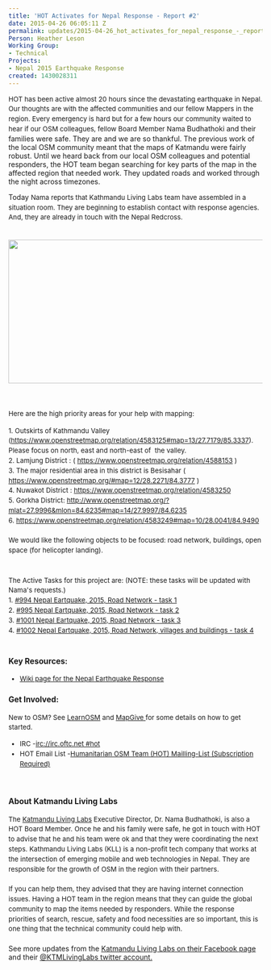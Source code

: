 ```yaml
---
title: 'HOT Activates for Nepal Response - Report #2'
date: 2015-04-26 06:05:11 Z
permalink: updates/2015-04-26_hot_activates_for_nepal_response_-_report_#2
Person: Heather Leson
Working Group:
- Technical
Projects:
- Nepal 2015 Earthquake Response
created: 1430028311
---
```


<p><span style="line-height: 1.5; font-size: 13.2px;">HOT has been active almost 20 hours since the devastating earthquake in Nepal. Our thoughts are with the affected communities and our fellow Mappers in the region. Every emergency is hard but for a few hours our community waited to hear if our OSM colleagues, fellow Board Member Nama </span>Budhathoki and their families were safe. They are and we are so thankful. The previous work of the local OSM community meant that the maps of Katmandu were fairly robust. Until we heard back from our local OSM colleagues and potential responders, the HOT team began searching for key parts of the map in the affected region that needed work. They updated roads and worked through the night across timezones.</p><p>Today <span style="line-height: 1.5; font-size: 13.2px;">Nama reports that Kathmandu Living Labs team have assembled in a situation room. They are beginning to establish contact with response agencies. And, they are already in touch with the Nepal Redcross.</span></p><p><span style="line-height: 1.5; font-size: 13.2px;"><br></span><img class="image-large" src="/sites/default/files/styles/large/public/Katmandu%20Living%20Labs%20for%20Nepal%20Earthquake_0.png?itok=74W3e6jH" alt="" height="285" width="510">&nbsp;</p><p><span style="line-height: 1.5; font-size: 13.2px;"><br>Here are the high priority areas for your help with mapping:</span></p><div style="font-size: 13.2px; line-height: 19.8px;">1. Outskirts of Kathmandu Valley (<a href="https://www.openstreetmap.org/relation/4583125#map=13/27.7179/85.3337" target="_blank">https://www.openstreetmap.org/relation/4583125#map=13/27.7179/85.3337</a>). Please focus on north, east and north-east of&nbsp; the valley.<br>2. Lamjung District : ( <a href="https://www.openstreetmap.org/relation/4588153" target="_blank">https://www.openstreetmap.org/relation/4588153</a> )</div><div style="font-size: 13.2px; line-height: 19.8px;">3. The major residential area in this district is Besisahar ( <a href="https://www.openstreetmap.org/#map=12/28.2271/84.3777" target="_blank">https://www.openstreetmap.org/#map=12/28.2271/84.3777</a> )</div><div style="font-size: 13.2px; line-height: 19.8px;"><div>4. Nuwakot District :&nbsp;<a href="https://www.openstreetmap.org/relation/4583250" target="_blank">https://www.openstreetmap.org/relation/4583250</a></div><div>5. Gorkha District:&nbsp;<a href="http://www.openstreetmap.org/?mlat=27.9996&amp;mlon=84.6235#map=14/27.9997/84.6235" target="_blank">http://www.openstreetmap.org/?mlat=27.9996&amp;mlon=84.6235#map=14/27.9997/84.6235</a><br>6. <a href="https://www.openstreetmap.org/relation/4583249#map=10/28.0041/84.9490" target="_blank">https://www.openstreetmap.org/relation/4583249#map=10/28.0041/84.9490</a><br><br></div><div>We would like the following objects to be focused: road network, buildings, open space (for helicopter landing).</div><div>&nbsp;</div><div>&nbsp;</div><div>The Active Tasks for this project are: (NOTE: these tasks will be updated with Nama's requests.)</div><div>1. <a href="http://tasks.hotosm.org/project/994">#994 Nepal Eartquake, 2015, Road Network - task 1 </a></div><div>2. <a href="http://tasks.hotosm.org/project/995">#995 Nepal Eartquake, 2015, Road Network - task 2 </a></div><div>3. <a href="http://tasks.hotosm.org/project/1001">#1001 Nepal Eartquake, 2015, Road Network - task 3 </a></div><div>4. <a href="http://tasks.hotosm.org/project/1002">#1002 Nepal Eartquake, 2015, Road Network, villages and buildings - task 4 </a></div><div>&nbsp;</div><div><h3 dir="ltr">Key Resources:</h3><ul><li dir="ltr"><a href="http://wiki.openstreetmap.org/wiki/2015_Nepal_earthquake" target="_blank">Wiki page for the Nepal Earthquake Response</a></li></ul><h3 dir="ltr">Get Involved:</h3><p>New to OSM? See <a href="http://learnosm.org/en/">LearnOSM</a> and <a href="http://mapgive.state.gov/">MapGive </a>for some details on how to get started.</p><ul><li dir="ltr">IRC -<a href="https://kiwiirc.com/client/irc.oftc.net/hot">irc://irc.oftc.net #hot</a></li><li dir="ltr">HOT Email List -<a href="https://lists.openstreetmap.org/listinfo/hot">Humanitarian OSM Team (HOT) Mailling-List (Subscription Required)</a></li></ul></div><div>&nbsp;</div><h3>About Katmandu Living Labs</h3>The <a href="%20http://www.kathmandulivinglabs.org/" target="_blank">Katmandu Living Labs</a> Executive Director, Dr. Nama Budhathoki, is also a HOT Board Member. Once he and his family were safe, he got in touch with HOT to advise that he and his team were ok and that they were coordinating the next steps. <span data-reactid=".1.0.0">Kathmandu Living Labs (KLL) is a non-profit tech company that works at the intersection of emerging mobile and web technologies in Nepal. They are responsible for the growth of OSM in the region with their partners.&nbsp;</span></div><div style="font-size: 13.2px; line-height: 19.8px;">&nbsp;</div><div style="font-size: 13.2px; line-height: 19.8px;"><span data-reactid=".1.0.0">If you can help them, they advised that they are having internet connection issues. Having a HOT team in the region means that they can guide the global community to map the items needed by responders. While the response priorities of search, rescue, safety and food necessities are so important, this is one thing that the technical community could help with. </span></div><div style="font-size: 13.2px; line-height: 19.8px;">&nbsp;</div><div><span data-reactid=".1.0.0">See more updates from the <a href="https://www.facebook.com/kathmandulivinglabs?fref=nf" target="_blank">Katmandu Living Labs on their Facebook page </a></span>and their <a href="https://twitter.com/KTMLivingLabs" target="_blank">@KTMLivingLabs twitter account. </a></div><p>&nbsp;</p><div style="font-size: 13.2px; line-height: 19.8px;"><div><p>&nbsp;</p></div></div>
